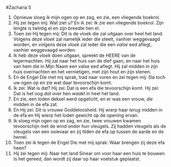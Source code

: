 #Zacharia 5
1. Opnieuw sloeg ik mijn ogen op en zag, en zie, een vliegende boekrol.
2. Hij zei tegen mij: Wat ziet u? En ik zei: Ik zie een vliegende boekrol. Zijn lengte is twintig el en zijn breedte tien el.
3. Toen zei Hij tegen mij: Dit is de vloek die zal uitgaan over heel het land. Volgens deze *vloek* zal namelijk ieder die steelt, vanhier weggevaagd worden, en volgens deze *vloek* zal ieder die een *valse* eed aflegt, vanhier weggevaagd worden. 
4. Ik heb deze *vloek* doen uitgaan, spreekt de HEERE van de legermachten. Hij zal naar het huis van de dief gaan, en naar het huis van hem die in Mijn Naam een valse eed aflegt. Hij zal midden in zijn huis overnachten en het vernietigen, met zijn hout en zijn stenen.
5. En de Engel Die met mij sprak, trad naar voren en zei tegen mij: Sla toch uw ogen op en zie wat daar tevoorschijn komt.
6. Ik zei: Wat is dat? Hij zei: Dat is een efa die tevoorschijn komt. Hij zei: Dat is het oog *dat* over hen *waakt* in heel het land.
7. En zie, een loden deksel werd opgelicht, en er was een vrouw, *die* midden in de efa zat.
8. En Hij zei: Dit is *vrouwe* Goddeloosheid. Hij wierp haar *terug* midden in de efa en Hij wierp het loden gewicht op de opening ervan.
9. Ik sloeg mijn ogen op en zag, en zie, twee vrouwen kwamen tevoorschijn met de wind onder hun vleugels. Zij hadden vleugels als de vleugels van een ooievaar en zij tilden de efa op tussen de aarde en de hemel.
10. Toen zei ik tegen de Engel Die met mij sprak: Waar brengen zij deze efa heen?
11. Hij zei tegen mij: Naar het land Sinear om voor haar een huis te bouwen. Is het gereed, dan wordt zij daar op haar voetstuk geplaatst.
